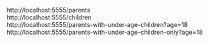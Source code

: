 http://localhost:5555/parents <br>
http://localhost:5555/children <br>
http://localhost:5555/parents-with-under-age-children?age=18 <br>
http://localhost:5555/parents-with-under-age-children-only?age=18 <br>